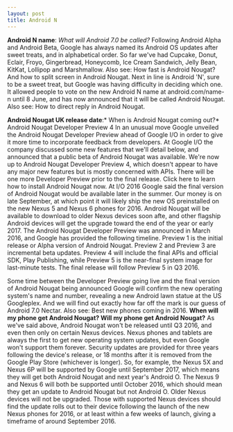 ```yaml
---
layout: post
title: Android N
---
```



**Android N name**: *What will Android 7.0 be called?*
Following Android Alpha and Android Beta, Google has always named its Android OS updates after sweet treats, and in alphabetical order. So far we've had Cupcake, Donut, Eclair, Froyo, Gingerbread, Honeycomb, Ice Cream Sandwich, Jelly Bean, KitKat, Lollipop and Marshmallow. Also see: How fast is Android Nougat? And how to split screen in Android Nougat.
Next in line is Android 'N', sure to be a sweet treat, but Google was having difficulty in deciding which one. It allowed people to vote on the new Android N name at android.com/name-n until 8 June, and has now announced that it will be called Android Nougat. Also see: How to direct reply in Android Nougat.

**Android Nougat UK release date**:* When is Android Nougat coming out?*
Android Nougat Developer Preview 4
In an unusual move Google unveiled the Android Nougat Developer Preview ahead of Google I/O in order to give it more time to incorporate feedback from developers. At Google I/O the company discussed some new features that we'll detail below, and announced that a public beta of Android Nougat was available.
We're now up to Android Nougat Developer Preview 4, which doesn't appear to have any major new features but is mostly concerned with APIs. There will be one more Developer Preview prior to the final release. Click here to learn how to install Android Nougat now.
At I/O 2016 Google said the final version of Android Nougat would be available later in the summer. Our money is on late September, at which point it will likely ship the new OS preinstalled on the new Nexus 5 and Nexus 6 phones for 2016. Android Nougat will be available to download to older Nexus devices soon afte, and other flagship Android devices will get the upgrade toward the end of the year or early 2017.
The Android Nougat Developer Preview was announced in March 2016, and Google has provided the following timeline. Preview 1 is the initial release or Alpha version of Android Nougat. Preview 2 and Preview 3 are incremental beta updates. Preview 4 will include the final APIs and official SDK, Play Publishing, while Preview 5 is the near-final system image for last-minute tests. The final release will follow Preview 5 in Q3 2016.

Some time between the Developer Preview going live and the final version of Android Nougat being announced Google will confirm the new operating system's name and number, revealing a new Android lawn statue at the US Googleplex. And we will find out exactly how far off the mark is our guess of Android 7.0 Nectar. Also see: Best new phones coming in 2016.
**When will my phone get Android Nougat? Will my phone get Android Nougat?**
As we've said above, Android Nougat won't be released until Q3 2016, and even then only on certain Nexus devices. Nexus phones and tablets are always the first to get new operating system updates, but even Google won't support them forever. Security updates are provided for three years following the device's release, or 18 months after it is removed from the Google Play Store (whichever is longer).
So, for example, the Nexus 5X and Nexus 6P will be supported by Google until September 2017, which means they will get both Android Nougat and next year's Android O. The Nexus 9 and Nexus 6 will both be supported until October 2016, which should mean they get an update to Android Nougat but not Android O. Older Nexus devices will not be upgraded.
Those with supported Nexus devices should find the update rolls out to their device following the launch of the new Nexus phones for 2016, or at least within a few weeks of launch, giving a timeframe of around September 2016. 
